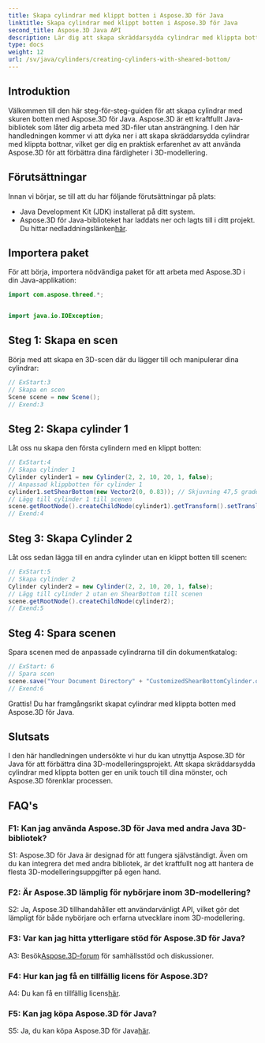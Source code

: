 ```yaml
---
title: Skapa cylindrar med klippt botten i Aspose.3D för Java
linktitle: Skapa cylindrar med klippt botten i Aspose.3D för Java
second_title: Aspose.3D Java API
description: Lär dig att skapa skräddarsydda cylindrar med klippta botten med Aspose.3D för Java. Öka dina färdigheter i 3D-modellering med denna steg-för-steg-guide.
type: docs
weight: 12
url: /sv/java/cylinders/creating-cylinders-with-sheared-bottom/
---
```

## Introduktion

Välkommen till den här steg-för-steg-guiden för att skapa cylindrar med skuren botten med Aspose.3D för Java. Aspose.3D är ett kraftfullt Java-bibliotek som låter dig arbeta med 3D-filer utan ansträngning. I den här handledningen kommer vi att dyka ner i att skapa skräddarsydda cylindrar med klippta bottnar, vilket ger dig en praktisk erfarenhet av att använda Aspose.3D för att förbättra dina färdigheter i 3D-modellering.

## Förutsättningar

Innan vi börjar, se till att du har följande förutsättningar på plats:
- Java Development Kit (JDK) installerat på ditt system.
-  Aspose.3D för Java-biblioteket har laddats ner och lagts till i ditt projekt. Du hittar nedladdningslänken[här](https://releases.aspose.com/3d/java/).

## Importera paket

För att börja, importera nödvändiga paket för att arbeta med Aspose.3D i din Java-applikation:
```java
import com.aspose.threed.*;


import java.io.IOException;
```

## Steg 1: Skapa en scen

Börja med att skapa en 3D-scen där du lägger till och manipulerar dina cylindrar:
```java
// ExStart:3
// Skapa en scen
Scene scene = new Scene();
// Exend:3
```

## Steg 2: Skapa cylinder 1

Låt oss nu skapa den första cylindern med en klippt botten:
```java
// ExStart:4
// Skapa cylinder 1
Cylinder cylinder1 = new Cylinder(2, 2, 10, 20, 1, false);
// Anpassad klippbotten för cylinder 1
cylinder1.setShearBottom(new Vector2(0, 0.83)); // Skjuvning 47,5 grader i xy-planet (z-axeln)
// Lägg till cylinder 1 till scenen
scene.getRootNode().createChildNode(cylinder1).getTransform().setTranslation(10, 0, 0);
// Exend:4
```

## Steg 3: Skapa Cylinder 2

Låt oss sedan lägga till en andra cylinder utan en klippt botten till scenen:
```java
// ExStart:5
// Skapa cylinder 2
Cylinder cylinder2 = new Cylinder(2, 2, 10, 20, 1, false);
// Lägg till cylinder 2 utan en ShearBottom till scenen
scene.getRootNode().createChildNode(cylinder2);
// Exend:5
```

## Steg 4: Spara scenen

Spara scenen med de anpassade cylindrarna till din dokumentkatalog:
```java
// ExStart: 6
// Spara scen
scene.save("Your Document Directory" + "CustomizedShearBottomCylinder.obj", FileFormat.WAVEFRONTOBJ);
// Exend:6
```

Grattis! Du har framgångsrikt skapat cylindrar med klippta botten med Aspose.3D för Java.

## Slutsats

I den här handledningen undersökte vi hur du kan utnyttja Aspose.3D för Java för att förbättra dina 3D-modelleringsprojekt. Att skapa skräddarsydda cylindrar med klippta botten ger en unik touch till dina mönster, och Aspose.3D förenklar processen.

## FAQ's

### F1: Kan jag använda Aspose.3D för Java med andra Java 3D-bibliotek?

S1: Aspose.3D för Java är designad för att fungera självständigt. Även om du kan integrera det med andra bibliotek, är det kraftfullt nog att hantera de flesta 3D-modelleringsuppgifter på egen hand.

### F2: Är Aspose.3D lämplig för nybörjare inom 3D-modellering?

S2: Ja, Aspose.3D tillhandahåller ett användarvänligt API, vilket gör det lämpligt för både nybörjare och erfarna utvecklare inom 3D-modellering.

### F3: Var kan jag hitta ytterligare stöd för Aspose.3D för Java?

 A3: Besök[Aspose.3D-forum](https://forum.aspose.com/c/3d/18) för samhällsstöd och diskussioner.

### F4: Hur kan jag få en tillfällig licens för Aspose.3D?

 A4: Du kan få en tillfällig licens[här](https://purchase.aspose.com/temporary-license/).

### F5: Kan jag köpa Aspose.3D för Java?

 S5: Ja, du kan köpa Aspose.3D för Java[här](https://purchase.aspose.com/buy).